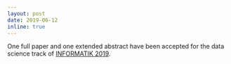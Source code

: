 ```yaml
---
layout: post
date: 2019-06-12
inline: true
---
```


One full paper and one extended abstract have been accepted for the data science track of [INFORMATIK 2019](https://informatik2019.de/).


